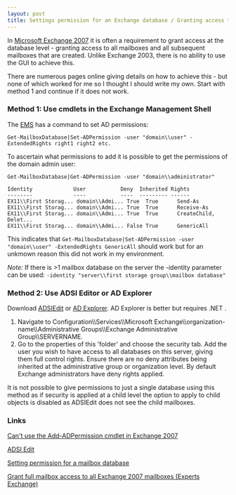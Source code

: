 ```yaml
---
layout: post 
title: Settings permission for an Exchange database / Granting access to all mailboxes (Exchange 2007)
---
```


In [Microsoft Exchange
2007](http://technet.microsoft.com/en-us/library/bb124558.aspx) it is
often a requirement to grant access at the database level - granting
access to all mailboxes and all subsequent mailboxes that are created.
Unlike Exchange 2003, there is no ability to use the GUI to achieve
this.

There are numerous pages online giving details on how to achieve this -
but none of which worked for me so I thought I should write my own.
Start with method 1 and continue if it does not work.

### Method 1: Use cmdlets in the Exchange Management Shell

The
[EMS](http://blogs.msdn.com/exchangefaqs/archive/2008/01/23/exchange-management-shell.aspx)
has a command to set AD permissions:

    Get-MailboxDatabase|Set-ADPermission -user "domain\\user" -ExtendedRights right1 right2 etc.

To ascertain what permissions to add it is possible to get the
permissions of the domain admin user:

    Get-MailboxDatabase|Get-ADPermission -user "domain\\administrator"

    Identity             User           Deny  Inherited Rights
    --------             ----           ----  --------- ------
    EX11\\First Storag... domain\\Admi... True  True      Send-As
    EX11\\First Storag... domain\\Admi... True  True      Receive-As
    EX11\\First Storag... domain\\Admi... True  True      CreateChild, Delet...
    EX11\\First Storag... domain\\Admi... False True      GenericAll

This indicates that
`Get-MailboxDatabase|Set-ADPermission -user "domain\\user" -ExtendedRights GenericAll`
should work but for an unkmown reason this did not work in my
environment.

*Note:* If there is \>1 mailbox database on the server the -identity
parameter can be used:
`-identity "server\\first storage group\\mailbox database"`

### Method 2: Use ADSI Editor or AD Explorer

Download
[ADSIEdit](http://computerperformance.co.uk/ScriptsGuy/adsi.zip) or [AD
Explorer](http://technet.microsoft.com/en-us/sysinternals/bb963907.aspx).
AD Explorer is better but requires .NET .

1.  Navigate to Configuration\\\\Services\\\\Microsoft
    Exchange\\\\organization-name\\\\Administrative Groups\\\\Exchange
    Administrative Group\\\\SERVERNAME.
2.  Go to the properties of this \'folder\' and choose the security tab.
    Add the user you wish to have access to all databases on this
    server, giving them full control rights. Ensure there are no deny
    attributes being inherited at the administrative group or
    organization level. By default Exchange administrators have deny
    rights applied.

It is not possible to give permissions to just a single database using
this method as if security is applied at a child level the option to
apply to child objects is disabled as ADSIEdit does not see the child
mailboxes.

### Links

[Can\'t use the Add-ADPermission cmdlet in Exchange
2007](http://social.technet.microsoft.com/forums/en-US/exchangesvradmin/thread/3b9615e2-6bdb-4ee6-8483-e78a4db702b1/)

[ADSI
Edit](http://computerperformance.co.uk/w2k3/utilities/adsi_edit.htm)

[Setting permission for a mailbox
database](http://www.petri.co.il/forums/archive/index.php/t-21233.html)

[Grant full mailbox access to all Exchange 2007 mailboxes (Experts
Exchange)](http://www.experts-exchange.com/Software/Server_Software/Email_Servers/Exchange/Q_23648247.html)
